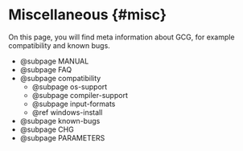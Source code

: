 # Miscellaneous {#misc}
On this page, you will find meta information about GCG,
for example compatibility and known bugs.

- @subpage MANUAL
- @subpage FAQ
- @subpage compatibility
  - @subpage os-support
  - @subpage compiler-support
  - @subpage input-formats
  - @ref windows-install
- @subpage known-bugs
- @subpage CHG
- @subpage PARAMETERS
